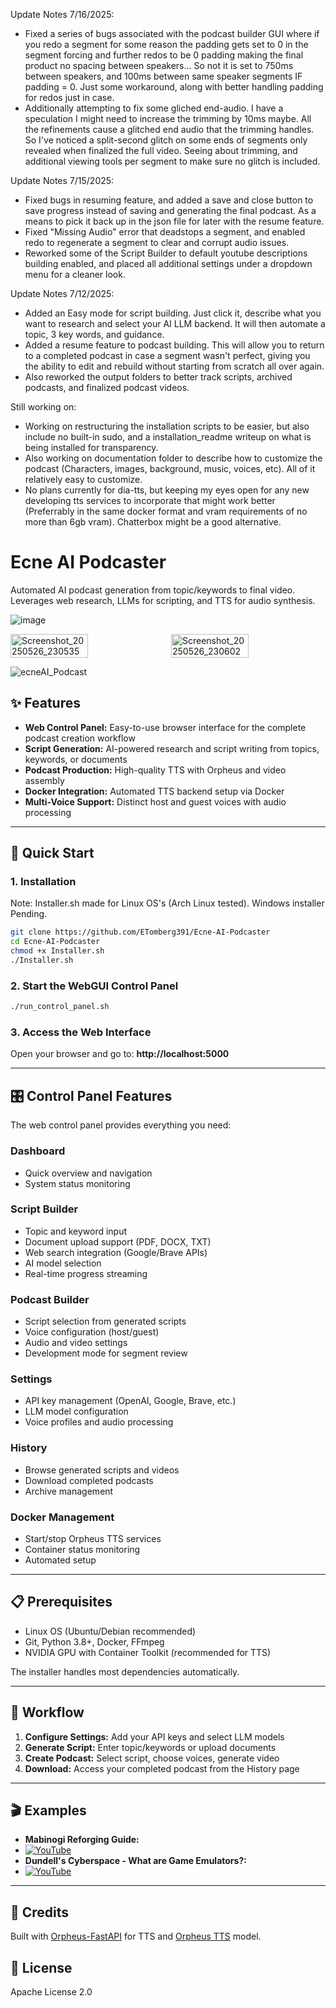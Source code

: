 Update Notes 7/16/2025:
- Fixed a series of bugs associated with the podcast builder GUI where if you redo a segment for some reason the padding gets set to 0 in the segment forcing and further redos to be 0 padding making the final product no spacing between speakers... So not it is set to 750ms between speakers, and 100ms between same speaker segments IF padding = 0. Just some workaround, along with better handling padding for redos just in case.
- Additionally attempting to fix some gliched end-audio. I have a speculation I might need to increase the trimming by 10ms maybe. All the refinements cause a glitched end audio that the trimming handles. So I've noticed a split-second glitch on some ends of segments only revealed when finalized the full video. Seeing about trimming, and additional viewing tools per segment to make sure no glitch is included.

Update Notes 7/15/2025:
- Fixed bugs in resuming feature, and added a save and close button to save progress instead of saving and generating the final podcast. As a means to pick it back up in the json file for later with the resume feature.
- Fixed "Missing Audio" error that deadstops a segment, and enabled redo to regenerate a segment to clear and corrupt audio issues.
- Reworked some of the Script Builder to default youtube descriptions building enabled, and placed all additional settings under a dropdown menu for a cleaner look.

Update Notes 7/12/2025:
- Added an Easy mode for script building. Just click it, describe what you want to research and select your AI LLM backend. It will then automate a topic, 3 key words, and guidance.
- Added a resume feature to podcast building. This will allow you to return to a completed podcast in case a segment wasn't perfect, giving you the ability to edit and rebuild without starting from scratch all over again.
- Also reworked the output folders to better track scripts, archived podcasts, and finalized podcast videos.

Still working on:
- Working on restructuring the installation scripts to be easier, but also include no built-in sudo, and a installation_readme writeup on what is being installed for transparency.
- Also working on documentation folder to describe how to customize the podcast (Characters, images, background, music, voices, etc). All of it relatively easy to customize.
- No plans currently for dia-tts, but keeping my eyes open for any new developing tts services to incorporate that might work better (Preferrably in the same docker format and vram requirements of no more than 6gb vram). Chatterbox might be a good alternative.


# Ecne AI Podcaster

Automated AI podcast generation from topic/keywords to final video. Leverages web research, LLMs for scripting, and TTS for audio synthesis.

![image](https://github.com/user-attachments/assets/ca081333-1955-4419-a09c-8ec79a11ad38)


<div style="display: flex; gap: 10px;">
  <img src="https://github.com/user-attachments/assets/1c910199-bb0c-4181-9a6f-05dc4b351348" alt="Screenshot_20250526_230535" style="width: 50%;"><img src="https://github.com/user-attachments/assets/c06ed2f3-d9aa-4851-8c0c-098f6042bc8f" alt="Screenshot_20250526_230602" style="width: 50%;">
</div>

![ecneAI_Podcast](https://github.com/user-attachments/assets/8ee380bd-aea0-45f1-8651-40784778b7ee)

## ✨ Features

- **Web Control Panel:** Easy-to-use browser interface for the complete podcast creation workflow
- **Script Generation:** AI-powered research and script writing from topics, keywords, or documents
- **Podcast Production:** High-quality TTS with Orpheus and video assembly
- **Docker Integration:** Automated TTS backend setup via Docker
- **Multi-Voice Support:** Distinct host and guest voices with audio processing

---

## 🚀 Quick Start

### 1. Installation
Note: Installer.sh made for Linux OS's (Arch Linux tested). Windows installer Pending.
```bash
git clone https://github.com/ETomberg391/Ecne-AI-Podcaster
cd Ecne-AI-Podcaster
chmod +x Installer.sh
./Installer.sh
```

### 2. Start the WebGUI Control Panel
```bash
./run_control_panel.sh
```

### 3. Access the Web Interface
Open your browser and go to: **http://localhost:5000**

---

## 🎛️ Control Panel Features

The web control panel provides everything you need:

### **Dashboard**
- Quick overview and navigation
- System status monitoring

### **Script Builder**
- Topic and keyword input
- Document upload support (PDF, DOCX, TXT)
- Web search integration (Google/Brave APIs)
- AI model selection
- Real-time progress streaming

### **Podcast Builder**
- Script selection from generated scripts
- Voice configuration (host/guest)
- Audio and video settings
- Development mode for segment review

### **Settings**
- API key management (OpenAI, Google, Brave, etc.)
- LLM model configuration
- Voice profiles and audio processing

### **History**
- Browse generated scripts and videos
- Download completed podcasts
- Archive management

### **Docker Management**
- Start/stop Orpheus TTS services
- Container status monitoring
- Automated setup

---

## 📋 Prerequisites

- Linux OS (Ubuntu/Debian recommended)
- Git, Python 3.8+, Docker, FFmpeg
- NVIDIA GPU with Container Toolkit (recommended for TTS)

The installer handles most dependencies automatically.

---

## 🎯 Workflow

1. **Configure Settings:** Add your API keys and select LLM models
2. **Generate Script:** Enter topic/keywords or upload documents
3. **Create Podcast:** Select script, choose voices, generate video
4. **Download:** Access your completed podcast from the History page

---

## 🎬 Examples

*   **Mabinogi Reforging Guide:**
*    [![YouTube](https://img.youtube.com/vi/gHvIbpv95iQ/0.jpg)](https://youtu.be/gHvIbpv95iQ?si=yjsy_GlQMz_QKqHH)
*   **Dundell's Cyberspace - What are Game Emulators?:**
*    [![YouTube](https://img.youtube.com/vi/9pTBPMgRlBU/0.jpg)](https://youtu.be/zbZmEwGinoA?si=hSPlLnpuAsajUtsb)

---

## 🙏 Credits

Built with [Orpheus-FastAPI](https://github.com/Lex-au/Orpheus-FastAPI) for TTS and [Orpheus TTS](https://github.com/canopyai/Orpheus-TTS) model.

## 📜 License

Apache License 2.0
